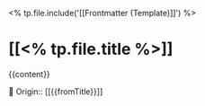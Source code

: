 <% tp.file.include('[[Frontmatter (Template)]]') %>
# [[<% tp.file.title %>]]

{{content}}


 🔮 Origin:: [[{{fromTitle}}]]
